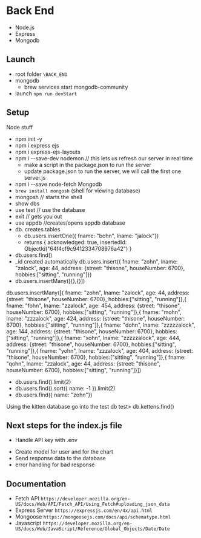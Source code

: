 # Back End
- Node.js
- Express
- Mongodb

## Launch
- root folder `\BACK_END`
- mongodb 
    - brew services start mongodb-community
- launch 
    `npm run devStart`



## Setup 
Node stuff
- npm init -y 
- npm i express ejs 
- npm i express-ejs-layouts
- npm i --save-dev nodemon  // this lets us refresh our server in real time
    - make a script in the package.json to run the server
    - update package.json to run the server, we will call the first one server.js
- npm i --save node-fetch 
Mongodb
- `brew install mongosh` (shell for viewing database)
- mongosh // starts the shell
- show dbs
- use test // use the database
- exit // gets you out
- use appdb //creates/opens appdb database
- db. creates tables
    - db.users.insertOne({ fname: "bohn", lname: "jalock"})
    - returns 
{
  acknowledged: true,
  insertedId: ObjectId("64f4cf9c9412334708976a42")
}
- db.users.find()
- _id created automatically
db.users.insert({ fname: "zohn", lname: "zalock", age: 44, address: {street: "thisone", houseNumber: 6700}, hobbies:["sitting", "running"]})
- db.users.insertMany([{},{}])

db.users.insertMany([{ fname: "zohn", lname: "zalock", age: 44, address: {street: "thisone", houseNumber: 6700}, hobbies:["sitting", "running"]},{ fname: "fohn", lname: "zzalock", age: 454, address: {street: "thisone", houseNumber: 6700}, hobbies:["sitting", "running"]},{ fname: "mohn", lname: "zzzalock", age: 424, address: {street: "thisone", houseNumber: 6700}, hobbies:["sitting", "running"]},{ fname: "dohn", lname: "zzzzzalock", age: 144, address: {street: "thisone", houseNumber: 6700}, hobbies:["sitting", "running"]},{ fname: "xohn", lname: "zzzzzalock", age: 444, address: {street: "thisone", houseNumber: 6700}, hobbies:["sitting", "running"]},{ fname: "yohn", lname: "zzzalock", age: 404, address: {street: "thisone", houseNumber: 6700}, hobbies:["sitting", "running"]},{ fname: "qohn", lname: "zzalock", age: 44, address: {street: "thisone", houseNumber: 6700}, hobbies:["sitting", "running"]}])

- db.users.find().limit(2)
- db.users.find().sort({ name: -1 }).limit(2)
- db.users.find({ name: "zohn"})


Using the kitten database
go into the test db
test> db.kettens.find()

## Next steps for the index.js file
* Handle API key with .env
- Create model for user and for the chart
- Send response data to the database
- error handling for bad response


## Documentation
- Fetch API `https://developer.mozilla.org/en-US/docs/Web/API/Fetch_API/Using_Fetch#uploading_json_data`
- Express Server `https://expressjs.com/en/4x/api.html`
- Mongoose `https://mongoosejs.com/docs/api/schematype.html`
- Javascript `https://developer.mozilla.org/en-US/docs/Web/JavaScript/Reference/Global_Objects/Date/Date`


